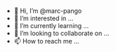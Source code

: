- 👋 Hi, I’m @marc-pango
- 👀 I’m interested in ...
- 🌱 I’m currently learning ...
- 💞️ I’m looking to collaborate on ...
- 📫 How to reach me ...

<!---
marc-pango/marc-pango is a ✨ special ✨ repository because its `README.md` (this file) appears on your GitHub profile.
You can click the Preview link to take a look at your changes.
--->
